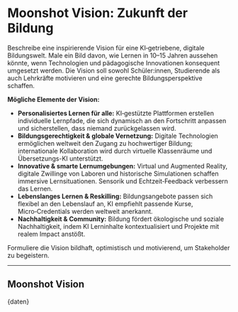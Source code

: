 <!-- moonshot_vision.md -->
# Moonshot Vision: Zukunft der Bildung

Beschreibe eine inspirierende Vision für eine KI‑getriebene, digitale Bildungswelt.  Male ein Bild davon, wie Lernen in 10–15 Jahren aussehen könnte, wenn Technologien und pädagogische Innovationen konsequent umgesetzt werden.  Die Vision soll sowohl Schüler:innen, Studierende als auch Lehrkräfte motivieren und eine gerechte Bildungsperspektive schaffen.

**Mögliche Elemente der Vision:**

* **Personalisiertes Lernen für alle:** KI‑gestützte Plattformen erstellen individuelle Lernpfade, die sich dynamisch an den Fortschritt anpassen und sicherstellen, dass niemand zurückgelassen wird.
* **Bildungsgerechtigkeit & globale Vernetzung:** Digitale Technologien ermöglichen weltweit den Zugang zu hochwertiger Bildung; internationale Kollaboration wird durch virtuelle Klassenräume und Übersetzungs-KI unterstützt.
* **Innovative & smarte Lernumgebungen:** Virtual und Augmented Reality, digitale Zwillinge von Laboren und historische Simulationen schaffen immersive Lernsituationen.  Sensorik und Echtzeit‑Feedback verbessern das Lernen.
* **Lebenslanges Lernen & Reskilling:** Bildungsangebote passen sich flexibel an den Lebenslauf an, KI empfiehlt passende Kurse, Micro‑Credentials werden weltweit anerkannt.
* **Nachhaltigkeit & Community:** Bildung fördert ökologische und soziale Nachhaltigkeit, indem KI Lerninhalte kontextualisiert und Projekte mit realem Impact anstößt.

Formuliere die Vision bildhaft, optimistisch und motivierend, um Stakeholder zu begeistern.

---

## Moonshot Vision

{daten}